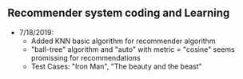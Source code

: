 ## Recommender system coding and Learning

- 7/18/2019:
  - Added KNN basic algorithm for recommender algorithm
  - "ball-tree" algorithm and "auto" with metric = "cosine" seems promissing for recommendations
  - Test Cases: "Iron Man", "The beauty and the beast"
